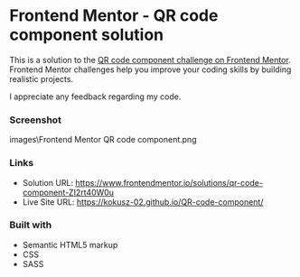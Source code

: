 # Frontend Mentor - QR code component solution

This is a solution to the [QR code component challenge on Frontend Mentor](https://www.frontendmentor.io/challenges/qr-code-component-iux_sIO_H). Frontend Mentor challenges help you improve your coding skills by building realistic projects. 

I appreciate any feedback regarding my code.

### Screenshot

images\Frontend Mentor QR code component.png

### Links

- Solution URL: https://www.frontendmentor.io/solutions/qr-code-component-ZI2rt40W0u
- Live Site URL: https://kokusz-02.github.io/QR-code-component/

### Built with

- Semantic HTML5 markup
- CSS 
- SASS
